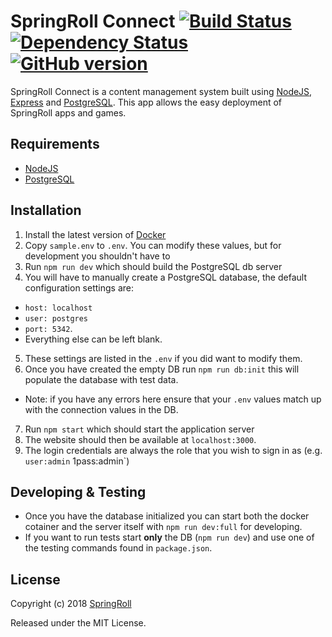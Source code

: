 # SpringRoll Connect [![Build Status](https://travis-ci.org/SpringRoll/SpringRollConnect.svg)](https://travis-ci.org/SpringRoll/SpringRollConnect) [![Dependency Status](https://david-dm.org/SpringRoll/SpringRollConnect.svg)](https://david-dm.org/SpringRoll/SpringRollConnect) [![GitHub version](https://badge.fury.io/gh/SpringRoll%2FSpringRollConnect.svg)](http://badge.fury.io/gh/SpringRoll%2FSpringRollConnect)

SpringRoll Connect is a content management system built using [NodeJS](https://nodejs.org/), [Express](http://expressjs.com/) and [PostgreSQL](https://www.postgresql.org/). This app allows the easy deployment of SpringRoll apps and games.

## Requirements

- [NodeJS](https://nodejs.org/)
- [PostgreSQL](https://www.postgresql.org/)

## Installation

1. Install the latest version of [Docker](https://www.docker.com/)
2. Copy `sample.env` to `.env`. You can modify these values, but for development you shouldn't have to
3. Run `npm run dev` which should build the PostgreSQL db server
4. You will have to manually create a PostgreSQL database, the default configuration settings are:

- `host: localhost`
- `user: postgres`
- `port: 5342`.
- Everything else can be left blank.

5. These settings are listed in the `.env` if you did want to modify them.
6. Once you have created the empty DB run `npm run db:init` this will populate the database with test data.

- Note: if you have any errors here ensure that your `.env` values match up with the connection values in the DB.

7. Run `npm start` which should start the application server
8. The website should then be available at `localhost:3000`.
9. The login credentials are always the role that you wish to sign in as (e.g. `user:admin` 1pass:admin`)

## Developing & Testing

- Once you have the database initialized you can start both the docker cotainer and the server itself with `npm run dev:full` for developing.
- If you want to run tests start **only** the DB (`npm run dev`) and use one of the testing commands found in `package.json`.

## License

Copyright (c) 2018 [SpringRoll](https://github.com/SpringRoll)

Released under the MIT License.
